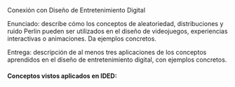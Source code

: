 Conexión con Diseño de Entretenimiento Digital

Enunciado: describe cómo los conceptos de aleatoriedad, distribuciones y ruido Perlin pueden ser utilizados en el diseño de videojuegos, experiencias interactivas o animaciones. Da ejemplos concretos.

Entrega: descripción de al menos tres aplicaciones de los conceptos aprendidos en el diseño de entretenimiento digital, con ejemplos concretos.


#### Conceptos vistos aplicados en IDED:

